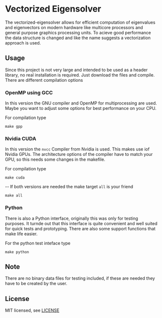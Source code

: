 # Vectorized Eigensolver

The vectorized-eigensolver allows for efficient computation of eigenvalues and eigenvectors
on modern hardware like multicore processors and general purpose graphics processing units.
To acieve good performance the data structure is changed and like the name suggests a
vectorization approach is used.

## Usage
Since this project is not very large and intended to be used as a header library, no real
installation is required. Just download the files and compile.
There are different compilation options

### OpenMP using GCC
In this version the GNU compiler and OpenMP for multiprocessing are used. Maybe you want to
adjust some options for best performance on your CPU.

For compilation type
```
make gpp
```

### Nvidia CUDA
In this version the `nvcc` Compiler from Nvidia is used. This makes use iof Nvidia GPUs. The
architecture options of the compiler have to match your GPU, so this needs some changes in
the makefile.

For compilation type
```
make cuda
```

--
If both versions are needed the make target `all` is your friend
```
make all
```

### Python
There is also a Python interface, originally this was only for testing purposes. It turnde out
that this interface is quite convenient and well suited for quick tests and prototyping.
There are also some support functions that make life easier.

For the python test inteface type
```
make python
```

Note
--
There are no binary data files for testing included, if these are
needed they have to be created by the user.

## License
MIT licensed, see [LICENSE](./LICENSE)
